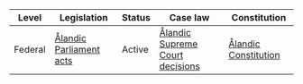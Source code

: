 | Level | Legislation | Status | Case law | Constitution |
|---|---|---|---|---|
| Federal | [Ålandic Parliament acts](https://www.aland.ax/en/legislation/alandic-parliament-acts/) | Active | [Ålandic Supreme Court decisions](https://www.aland.ax/en/legislation/alandic-supreme-court-decisions/) | [Ålandic Constitution](https://www.aland.ax/en/legislation/alandic-constitution/) |